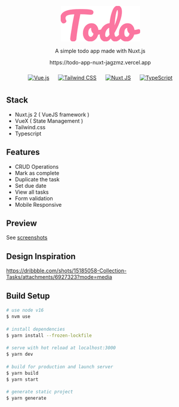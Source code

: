 <p align="center">
  <img src='./logo_todo.svg' />
</p>
<p align="center">
  A simple todo app made with Nuxt.js
</p>
<p align="center">
  https://todo-app-nuxt-jagzmz.vercel.app
</p>

<div align="center">  
<a href="https://vuejs.org/" target="_blank"><img style="margin: 10px" src="https://profilinator.rishav.dev/skills-assets/vuejs-original-wordmark.svg" alt="Vue.js" height="50" /></a>  
<a href="https://www.tailwindcss.com/" target="_blank"><img style="margin: 10px" src="https://profilinator.rishav.dev/skills-assets/tailwindcss.svg" alt="Tailwind CSS" height="50" /></a>  
  <a href="https://nuxtjs.org/" target="_blank"><img style="margin: 10px" src="https://profilinator.rishav.dev/skills-assets/nuxt.png" alt="Nuxt JS" height="50" /></a>  
<a href="https://www.typescriptlang.org/" target="_blank"><img style="margin: 10px" src="https://profilinator.rishav.dev/skills-assets/typescript-original.svg" alt="TypeScript" height="50" /></a>  
</div>

## Stack
- Nuxt.js 2 ( VueJS framework )
- VueX ( State Management )
- Tailwind.css
- Typescript

## Features

- CRUD Operations
- Mark as complete
- Duplicate the task
- Set due date
- View all tasks
- Form validation
- Mobile Responsive

## Preview
See [screenshots](./readme/screenshots.md)

## Design Inspiration
https://dribbble.com/shots/15185058-Collection-Tasks/attachments/6927323?mode=media

## Build Setup

```bash
# use node v16
$ nvm use

# install dependencies
$ yarn install --frozen-lockfile

# serve with hot reload at localhost:3000
$ yarn dev

# build for production and launch server
$ yarn build
$ yarn start

# generate static project
$ yarn generate
```
